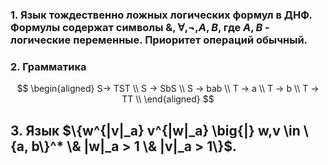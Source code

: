 ### 1. Язык тождественно ложных логических формул в ДНФ. Формулы содержат символы $\&, \forall, \neg, A, B$, где $A, B$ - логические переменные. Приоритет операций обычный.
### 2. ﻿﻿﻿Грамматика
$$
\begin{aligned}
S→ TST \\
S → SbS \\
S → bab \\
T → a \\
T → b \\
T → TT \\
\end{aligned}
$$

## 3. Язык $\{w^{|v|_a} v^{|w|_a} \big{|} w,v \in \{a, b\}^* \& |w|_a > 1 \& |v|_a > 1\}$.